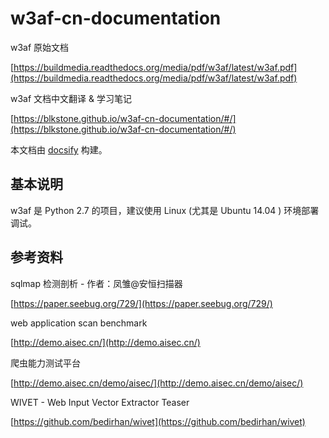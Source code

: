 # w3af-cn-documentation

w3af 原始文档

[https://buildmedia.readthedocs.org/media/pdf/w3af/latest/w3af.pdf](https://buildmedia.readthedocs.org/media/pdf/w3af/latest/w3af.pdf)

w3af 文档中文翻译 &amp; 学习笔记

[https://blkstone.github.io/w3af-cn-documentation/#/](https://blkstone.github.io/w3af-cn-documentation/#/)


本文档由 [docsify](https://github.com/docsifyjs/docsify) 构建。


## 基本说明

w3af 是 Python 2.7 的项目，建议使用 Linux (尤其是 Ubuntu 14.04 ) 环境部署调试。


## 参考资料

sqlmap 检测剖析 - 作者：凤雏@安恒扫描器

[https://paper.seebug.org/729/](https://paper.seebug.org/729/)

web application scan benchmark

[http://demo.aisec.cn/](http://demo.aisec.cn/)

爬虫能力测试平台

[http://demo.aisec.cn/demo/aisec/](http://demo.aisec.cn/demo/aisec/)

WIVET - Web Input Vector Extractor Teaser

[https://github.com/bedirhan/wivet](https://github.com/bedirhan/wivet)
